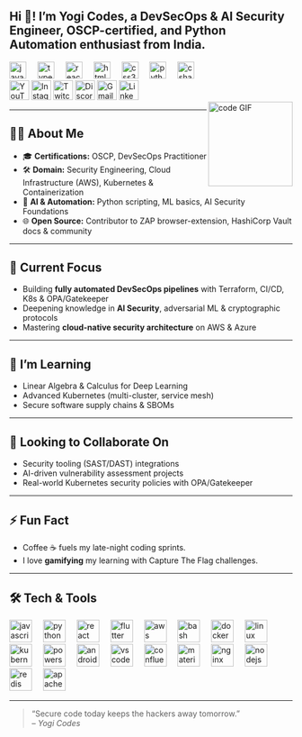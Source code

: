 <h2 align="left">Hi 👋! I’m Yogi Codes, a DevSecOps & AI Security Engineer, OSCP-certified, and Python Automation enthusiast from India.</h2>

<div align="left">
  <img src="https://cdn.jsdelivr.net/gh/devicons/devicon/icons/javascript/javascript-original.svg" height="30" alt="javascript logo"  />
  <img width="12" />
  <img src="https://cdn.jsdelivr.net/gh/devicons/devicon/icons/typescript/typescript-original.svg" height="30" alt="typescript logo"  />
  <img width="12" />
  <img src="https://cdn.jsdelivr.net/gh/devicons/devicon/icons/react/react-original.svg" height="30" alt="react logo"  />
  <img width="12" />
  <img src="https://cdn.jsdelivr.net/gh/devicons/devicon/icons/html5/html5-original.svg" height="30" alt="html5 logo"  />
  <img width="12" />
  <img src="https://cdn.jsdelivr.net/gh/devicons/devicon/icons/css3/css3-original.svg" height="30" alt="css3 logo"  />
  <img width="12" />
  <img src="https://cdn.jsdelivr.net/gh/devicons/devicon/icons/python/python-original.svg" height="30" alt="python logo"  />
  <img width="12" />
  <img src="https://cdn.jsdelivr.net/gh/devicons/devicon/icons/csharp/csharp-original.svg" height="30" alt="csharp logo"  />
</div>

<div align="left">
  <a href="https://youtube.com/yourchannel"><img src="https://img.shields.io/static/v1?message=YouTube&logo=youtube&color=FF0000&style=for-the-badge" height="35" alt="YouTube"/></a>
  <a href="https://instagram.com/yourhandle"><img src="https://img.shields.io/static/v1?message=Instagram&logo=instagram&color=E4405F&style=for-the-badge" height="35" alt="Instagram"/></a>
  <a href="https://twitch.tv/yourchannel"><img src="https://img.shields.io/static/v1?message=Twitch&logo=twitch&color=9146FF&style=for-the-badge" height="35" alt="Twitch"/></a>
  <a href="https://discord.gg/yourserver"><img src="https://img.shields.io/static/v1?message=Discord&logo=discord&color=7289DA&style=for-the-badge" height="35" alt="Discord"/></a>
  <a href="mailto:youremail@gmail.com"><img src="https://img.shields.io/static/v1?message=Gmail&logo=gmail&color=D14836&style=for-the-badge" height="35" alt="Gmail"/></a>
  <a href="https://linkedin.com/in/yourprofile"><img src="https://img.shields.io/static/v1?message=LinkedIn&logo=linkedin&color=0077B5&style=for-the-badge" height="35" alt="LinkedIn"/></a>
</div>

<img align="right" height="150" src="https://i.imgflip.com/65efzo.gif" alt="code GIF" />

---

## 👨‍💻 About Me

- 🎓 **Certifications:** OSCP, DevSecOps Practitioner  
- 🛠️ **Domain:** Security Engineering, Cloud Infrastructure (AWS), Kubernetes & Containerization  
- 🤖 **AI & Automation:** Python scripting, ML basics, AI Security Foundations  
- 🌐 **Open Source:** Contributor to ZAP browser-extension, HashiCorp Vault docs & community  

---

## 🔭 Current Focus

- Building **fully automated DevSecOps pipelines** with Terraform, CI/CD, K8s & OPA/Gatekeeper  
- Deepening knowledge in **AI Security**, adversarial ML & cryptographic protocols  
- Mastering **cloud-native security architecture** on AWS & Azure  

---

## 🌱 I’m Learning

- Linear Algebra & Calculus for Deep Learning  
- Advanced Kubernetes (multi-cluster, service mesh)  
- Secure software supply chains & SBOMs  

---

## 👯 Looking to Collaborate On

- Security tooling (SAST/DAST) integrations  
- AI-driven vulnerability assessment projects  
- Real-world Kubernetes security policies with OPA/Gatekeeper  

---

## ⚡ Fun Fact

- Coffee ☕ fuels my late-night coding sprints.  
- I love **gamifying** my learning with Capture The Flag challenges.

---

## 🛠️ Tech & Tools

<div align="left">
  <img src="https://cdn.jsdelivr.net/gh/devicons/devicon/icons/javascript/javascript-original.svg" height="40" alt="javascript logo"  />
  <img width="12" />
  <img src="https://cdn.jsdelivr.net/gh/devicons/devicon/icons/python/python-original.svg" height="40" alt="python logo"  />
  <img width="12" />
  <img src="https://cdn.jsdelivr.net/gh/devicons/devicon/icons/react/react-original.svg" height="40" alt="react logo"  />
  <img width="12" />
  <img src="https://cdn.jsdelivr.net/gh/devicons/devicon/icons/flutter/flutter-original.svg" height="40" alt="flutter logo"  />
  <img width="12" />
  <img src="https://cdn.jsdelivr.net/gh/devicons/devicon/icons/amazonwebservices/amazonwebservices-line-wordmark.svg" height="40" alt="aws logo"  />
  <img width="12" />
  <img src="https://cdn.jsdelivr.net/gh/devicons/devicon/icons/bash/bash-original.svg" height="40" alt="bash logo"  />
  <img width="12" />
  <img src="https://cdn.jsdelivr.net/gh/devicons/devicon/icons/docker/docker-original.svg" height="40" alt="docker logo"  />
  <img width="12" />
  <img src="https://cdn.jsdelivr.net/gh/devicons/devicon/icons/linux/linux-original.svg" height="40" alt="linux logo"  />
  <img width="12" />
  <img src="https://cdn.jsdelivr.net/gh/devicons/devicon/icons/kubernetes/kubernetes-plain.svg" height="40" alt="kubernetes logo"  />
  <img width="12" />
  <img src="https://skillicons.dev/icons?i=powershell" height="40" alt="powershell logo"  />
  <img width="12" />
  <img src="https://cdn.jsdelivr.net/gh/devicons/devicon/icons/androidstudio/androidstudio-original.svg" height="40" alt="androidstudio logo"  />
  <img width="12" />
  <img src="https://cdn.jsdelivr.net/gh/devicons/devicon/icons/vscode/vscode-original.svg" height="40" alt="vscode logo"  />
  <img width="12" />
  <img src="https://cdn.jsdelivr.net/gh/devicons/devicon/icons/confluence/confluence-original.svg" height="40" alt="confluence logo"  />
  <img width="12" />
  <img src="https://cdn.jsdelivr.net/gh/devicons/devicon/icons/materialui/materialui-original.svg" height="40" alt="materialui logo"  />
  <img width="12" />
  <img src="https://cdn.jsdelivr.net/gh/devicons/devicon/icons/nginx/nginx-original.svg" height="40" alt="nginx logo"  />
  <img width="12" />
  <img src="https://cdn.jsdelivr.net/gh/devicons/devicon/icons/nodejs/nodejs-original.svg" height="40" alt="nodejs logo"  />
  <img width="12" />
  <img src="https://cdn.jsdelivr.net/gh/devicons/devicon/icons/redis/redis-original.svg" height="40" alt="redis logo"  />
  <img width="12" />
  <img src="https://cdn.jsdelivr.net/gh/devicons/devicon/icons/apachekafka/apachekafka-original.svg" height="40" alt="apachekafka logo"  />
</div>

---

> “Secure code today keeps the hackers away tomorrow.”  
> – *Yogi Codes*

